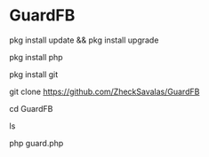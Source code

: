 # GuardFB
pkg install update && pkg install upgrade

pkg install php

pkg install git

git clone https://github.com/ZheckSavalas/GuardFB

cd GuardFB

ls

php guard.php

